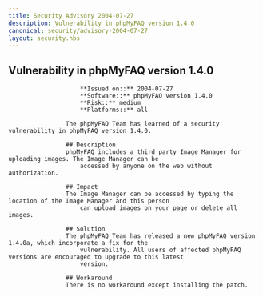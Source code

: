 ```yaml
---
title: Security Advisory 2004-07-27
description: Vulnerability in phpMyFAQ version 1.4.0
canonical: security/advisory-2004-07-27
layout: security.hbs
---
```


## Vulnerability in phpMyFAQ version 1.4.0
                    
                        **Issued on::** 2004-07-27
                        **Software::** phpMyFAQ version 1.4.0
                        **Risk::** medium
                        **Platforms::** all

                    The phpMyFAQ Team has learned of a security vulnerability in phpMyFAQ version 1.4.0.

                    ## Description
                    phpMyFAQ includes a third party Image Manager for uploading images. The Image Manager can be
                        accessed by anyone on the web without authorization.

                    ## Impact
                    The Image Manager can be accessed by typing the location of the Image Manager and this person
                        can upload images on your page or delete all images.

                    ## Solution
                    The phpMyFAQ Team has released a new phpMyFAQ version 1.4.0a, which incorporate a fix for the
                        vulnerability. All users of affected phpMyFAQ versions are encouraged to upgrade to this latest
                        version.

                    ## Workaround
                    There is no workaround except installing the patch.
